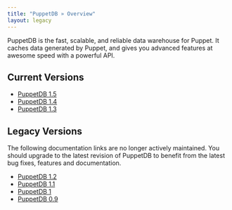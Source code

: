 ```yaml
---
title: "PuppetDB » Overview"
layout: legacy
---
```



PuppetDB is the fast, scalable, and reliable data warehouse for Puppet. It caches data generated by Puppet, and gives you advanced features at awesome speed with a powerful API.

Current Versions
-----

* [PuppetDB 1.5](./1.5)
* [PuppetDB 1.4](./1.4)
* [PuppetDB 1.3](./1.3)

Legacy Versions
-----

The following documentation links are no longer actively maintained. You should upgrade to the latest revision of PuppetDB to benefit from the latest bug fixes, features and documentation.

* [PuppetDB 1.2](./1.2)
* [PuppetDB 1.1](./1.1)
* [PuppetDB 1](./1)
* [PuppetDB 0.9](./0.9)

